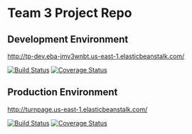 # Team 3 Project Repo

## Development Environment
http://tp-dev.eba-jmv3wnbt.us-east-1.elasticbeanstalk.com/

[![Build Status](https://app.travis-ci.com/gcivil-nyu-org/team-3-inperson.svg?branch=develop)](https://app.travis-ci.com/gcivil-nyu-org/team-3-inperson)
[![Coverage Status](https://coveralls.io/repos/github/gcivil-nyu-org/team-3-inperson/badge.svg?branch=develop)](https://coveralls.io/github/gcivil-nyu-org/team-3-inperson?branch=develop)

## Production Environment
http://turnpage.us-east-1.elasticbeanstalk.com/

[![Build Status](https://app.travis-ci.com/gcivil-nyu-org/team-3-inperson.svg?branch=main)](https://app.travis-ci.com/gcivil-nyu-org/team-3-inperson)
[![Coverage Status](https://coveralls.io/repos/github/gcivil-nyu-org/team-3-inperson/badge.svg?branch=main)](https://coveralls.io/github/gcivil-nyu-org/team-3-inperson?branch=main)
